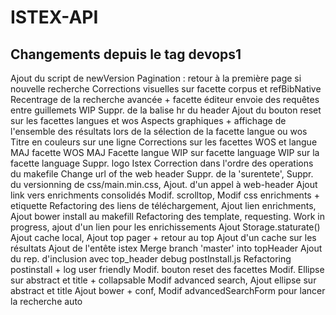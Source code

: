 ISTEX-API
=============
Changements depuis le tag devops1
-------------
 Ajout du script de newVersion
Pagination : retour à la première page si nouvelle recherche
Corrections visuelles sur facette corpus et refBibNative
Recentrage de la recherche avancée + facette éditeur envoie des requêtes entre guillemets
WIP
Suppr. de la balise hr du header
Ajout du bouton reset sur les facettes langues et wos
Aspects graphiques + affichage de l'ensemble des résultats lors de la sélection de la facette langue ou wos
Titre en couleurs sur une ligne
Corrections sur les facettes WOS et langue
MAJ facette WOS
MAJ Facette langue
WIP sur facette language
WIP sur la facette language
Suppr. logo Istex
Correction dans l'ordre des operations du makefile
Change url of the web header
Suppr. de la 'surentete', Suppr. du versionning de css/main.min.css, Ajout. d'un appel à web-header
Ajout link vers enrichments consolidés
Modif. scrolltop, Modif css enrichments + etiquette
Refactoring des liens de téléchargement, Ajout lien enrichments, Ajout bower install au makefill
Refactoring des template, requesting. Work in progress, ajout d'un lien pour les enrichissements
Ajout Storage.staturate()
Ajout cache local, Ajout top pager + retour au top
Ajout d'un cache sur les résultats
Ajout de l'entête istex
Merge branch 'master' into topHeader
Ajout du rep. d'inclusion avec top_header
debug postInstall.js
Refactoring postinstall + log user friendly
Modif. bouton reset des facettes
Modif. Ellipse sur abstract et title + collapsable
Modif advanced search, Ajout ellipse sur abstract et title
Ajout bower + conf, Modif advancedSearchForm pour lancer la recherche auto

